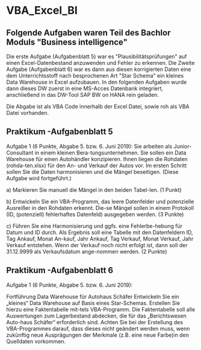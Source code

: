 # VBA_Excel_BI

## Folgende Aufgaben waren Teil des Bachlor Moduls "Business intelligence"

Die erste Aufgabe (Aufgabenblatt 5) war es "Plausibilitätsprüfungen" auf einen Excel-Datenbestand anzuwenden und Fehler zu erkennen.
Die Zweite Aufgabe (Aufgabenblatt 6) war es dann aus diesen korrigierten Daten eine dem Unterrichtsstoff nach besprochenen Art "Star Schema" ein kleines Data Warehouse in Excel aufzubauen. In den folgenden Aufgaben wurde dann dieses DW zuerst in eine MS-Acces Datenbank integriert, anschließend in das DW-Tool SAP BW on HANA rein geladen.

Die Abgabe ist als VBA Code innerhalb der Excel Datei, sowie roh als VBA Datei vorhanden.

## Praktikum -Aufgabenblatt 5
Aufgabe 1 (6 Punkte, Abgabe 5. bzw. 6. Juni 2019):
Sie arbeiten als Junior-Consultant in einem kleinen Bera-tungsunternehmen. Sie sollen ein Data Warehouse für einen Autohändler konzipieren. Ihnen liegen die Rohdaten (rohda-ten.xlsx) für den An- und Verkauf der Autos vor. Im ersten Schritt sollen Sie die Daten harmonisieren und die Mängel beseitigen. (Diese Aufgabe wird fortgeführt.)

a) Markieren Sie manuell die Mängel in den beiden Tabel-len. (1 Punkt)

b) Entwickeln Sie ein VBA-Programm, das leere Datenfelder und potenzielle Ausreißer in den Rohdaten erkennt. Die-se Mängel sollen in einem Protokoll (ID, (potenziell) fehlerhaftes Datenfeld) ausgegeben werden. (3 Punkte)

c) Führen Sie eine Harmonisierung und ggfs. eine Fehlerbe-hebung für Datum und ID durch. Als Ergebnis soll eine Tabelle mit den Datenfeldern ID, Tag Ankauf, Monat An-kauf, Jahr Ankauf, Tag Verkauf, Monat Verkauf, Jahr Verkauf entstehen. Wenn der Verkauf noch nicht erfolgt ist, dann soll der 31.12.9999 als Verkaufsdatum ange-nommen werden. (2 Punkte)


## Praktikum -Aufgabenblatt 6
Aufgabe 1 (6 Punkte, Abgabe 5. bzw. 6. Juni 2019):

Fortführung Data Warehouse für Autohaus Schäfer
Entwickeln Sie ein „kleines“ Data Warehouse auf Basis eines Star-Schemas. Erstellen Sie hierzu eine Faktentabelle mit-tels VBA-Programm. Die Faktentabelle soll alle Auswertungen zum Lagerbestand abdecken, die für das „Berichtswesen Auto-haus Schäfer“ erforderlich sind.
Achten Sie bei der Erstellung des VBA-Programmes darauf, dass dieses nicht geändert werden muss, wenn zukünftig neue Ausprägungen der Merkmale (z.B. eine neue Farbe)in den Quelldaten vorkommen.

